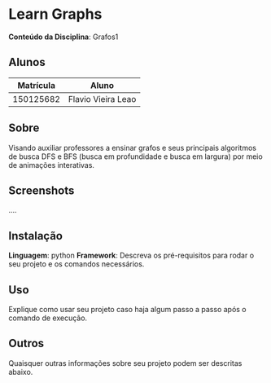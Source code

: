 # Learn Graphs

**Conteúdo da Disciplina**: Grafos1<br>

## Alunos
|Matrícula | Aluno |
| -- | -- |
| 150125682  | Flavio Vieira Leao |

## Sobre 
Visando auxiliar professores a ensinar grafos e seus principais algoritmos de busca DFS e BFS (busca em profundidade e busca em largura) por meio de animações interativas.
## Screenshots
....

## Instalação 
**Linguagem**: python
**Framework**: 
Descreva os pré-requisitos para rodar o seu projeto e os comandos necessários.

## Uso 
Explique como usar seu projeto caso haja algum passo a passo após o comando de execução.

## Outros 
Quaisquer outras informações sobre seu projeto podem ser descritas abaixo.





